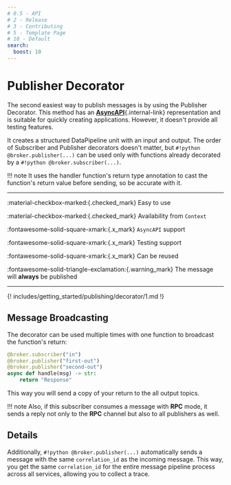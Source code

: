 ```yaml
---
# 0.5 - API
# 2 - Release
# 3 - Contributing
# 5 - Template Page
# 10 - Default
search:
  boost: 10
---
```


# Publisher Decorator

The second easiest way to publish messages is by using the Publisher Decorator. This method has an [**AsyncAPI**](../asyncapi/custom.md){.internal-link} representation and is suitable for quickly creating applications. However, it doesn't provide all testing features.

It creates a structured DataPipeline unit with an input and output. The order of Subscriber and Publisher decorators doesn't matter, but `#!python @broker.publisher(...)` can be used only with functions already decorated by a `#!python @broker.subscriber(...)`.

!!! note
    It uses the handler function's return type annotation to cast the function's return value before sending, so be accurate with it.

---

:material-checkbox-marked:{.checked_mark} Easy to use

:material-checkbox-marked:{.checked_mark} Availability from ```Context```

:fontawesome-solid-square-xmark:{.x_mark} ```AsyncAPI``` support

:fontawesome-solid-square-xmark:{.x_mark} Testing support

:fontawesome-solid-square-xmark:{.x_mark} Can be reused

:fontawesome-solid-triangle-exclamation:{.warning_mark} The message will **always** be published

---

{! includes/getting_started/publishing/decorator/1.md !}

## Message Broadcasting

The decorator can be used multiple times with one function to broadcast the function's return:

```python hl_lines="2-3"
@broker.subscriber("in")
@broker.publisher("first-out")
@broker.publisher("second-out")
async def handle(msg) -> str:
    return "Response"
```

This way you will send a copy of your return to the all output topics.

!!! note
    Also, if this subscriber consumes a message with **RPC** mode, it sends a reply not only to the **RPC** channel but also to all publishers as well.

## Details

Additionally, `#!python @broker.publisher(...)` automatically sends a message with the same `correlation_id` as the incoming message. This way, you get the same `correlation_id` for the entire message pipeline process across all services, allowing you to collect a trace.
